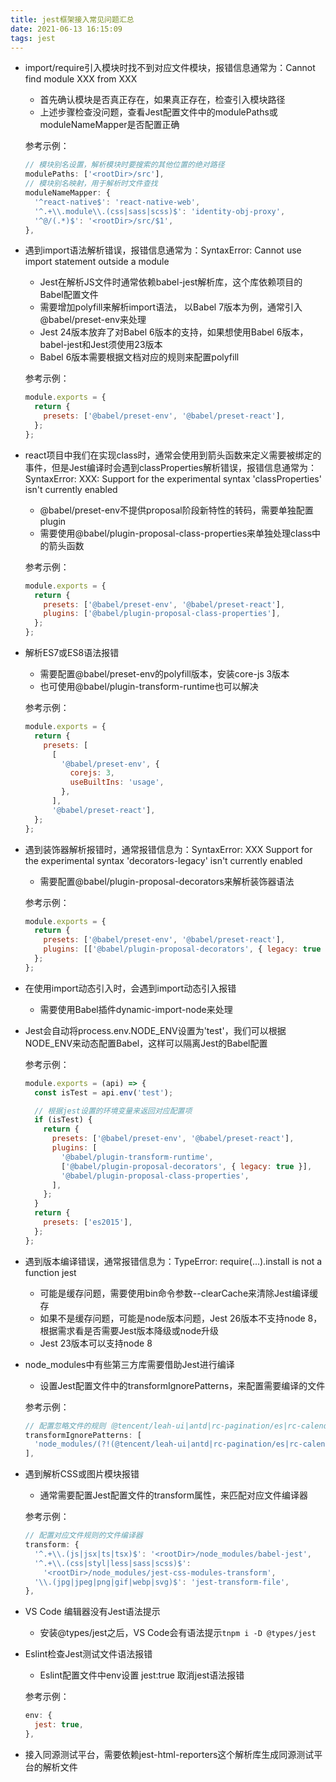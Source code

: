 ```yaml
---
title: jest框架接入常见问题汇总
date: 2021-06-13 16:15:09
tags: jest
---
```


* import/require引入模块时找不到对应文件模块，报错信息通常为：Cannot find module XXX from XXX

  * 首先确认模块是否真正存在，如果真正存在，检查引入模块路径
  * 上述步骤检查没问题，查看Jest配置文件中的modulePaths或moduleNameMapper是否配置正确

   参考示例：

  ```javascript
  // 模块别名设置，解析模块时要搜索的其他位置的绝对路径
  modulePaths: ['<rootDir>/src'],
  // 模块别名映射，用于解析时文件查找
  moduleNameMapper: {
    '^react-native$': 'react-native-web',
    '^.+\\.module\\.(css|sass|scss)$': 'identity-obj-proxy',
    '^@/(.*)$': '<rootDir>/src/$1',
  },
  ```

* 遇到import语法解析错误，报错信息通常为：SyntaxError: Cannot use import statement outside a module

  * Jest在解析JS文件时通常依赖babel-jest解析库，这个库依赖项目的Babel配置文件
  * 需要增加polyfill来解析import语法， 以Babel 7版本为例，通常引入@babel/preset-env来处理
  * Jest 24版本放弃了对Babel 6版本的支持，如果想使用Babel 6版本，babel-jest和Jest须使用23版本
  * Babel 6版本需要根据文档对应的规则来配置polyfill

  参考示例：

  ```javascript
  module.exports = {
    return {
      presets: ['@babel/preset-env', '@babel/preset-react'],
    };
  };
  ```

* react项目中我们在实现class时，通常会使用到箭头函数来定义需要被绑定的事件，但是Jest编译时会遇到classProperties解析错误，报错信息通常为：    SyntaxError: XXX: Support for the experimental syntax 'classProperties' isn't currently enabled 

  * @babel/preset-env不提供proposal阶段新特性的转码，需要单独配置plugin
  * 需要使用@babel/plugin-proposal-class-properties来单独处理class中的箭头函数

  参考示例：

  ```javascript
  module.exports = {
    return {
      presets: ['@babel/preset-env', '@babel/preset-react'],
      plugins: ['@babel/plugin-proposal-class-properties'],
    };
  };
  ```

* 解析ES7或ES8语法报错

  * 需要配置@babel/preset-env的polyfill版本，安装core-js 3版本
  * 也可使用@babel/plugin-transform-runtime也可以解决

  参考示例：

  ```javascript
  module.exports = {
    return {
      presets: [
        [
          '@babel/preset-env', {
            corejs: 3,
            useBuiltIns: 'usage',
          },
        ],
        '@babel/preset-react'],
    };
  };
  ```

* 遇到装饰器解析报错时，通常报错信息为：SyntaxError: XXX Support for the experimental syntax 'decorators-legacy' isn't currently enabled

  * 需要配置@babel/plugin-proposal-decorators来解析装饰器语法

  参考示例：

  ```javascript
  module.exports = {
    return {
      presets: ['@babel/preset-env', '@babel/preset-react'],
      plugins: [['@babel/plugin-proposal-decorators', { legacy: true }]],
    };
  };
  ```

* 在使用import动态引入时，会遇到import动态引入报错

  * 需要使用Babel插件dynamic-import-node来处理

* Jest会自动将process.env.NODE_ENV设置为'test'，我们可以根据NODE_ENV来动态配置Babel，这样可以隔离Jest的Babel配置

  参考示例：

  ```javascript
  module.exports = (api) => {
    const isTest = api.env('test');
  
    // 根据jest设置的环境变量来返回对应配置项
    if (isTest) {
      return {
        presets: ['@babel/preset-env', '@babel/preset-react'],
        plugins: [
          '@babel/plugin-transform-runtime',
          ['@babel/plugin-proposal-decorators', { legacy: true }],
          '@babel/plugin-proposal-class-properties',
        ],
      };
    }
    return {
      presets: ['es2015'],
    };
  };
  ```

* 遇到版本编译错误，通常报错信息为：TypeError: require(...).install is not a function jest 

  * 可能是缓存问题，需要使用bin命令参数--clearCache来清除Jest编译缓存
  * 如果不是缓存问题，可能是node版本问题，Jest 26版本不支持node 8，根据需求看是否需要Jest版本降级或node升级
  * Jest 23版本可以支持node 8

* node_modules中有些第三方库需要借助Jest进行编译

  * 设置Jest配置文件中的transformIgnorePatterns，来配置需要编译的文件

  参考示例：

  ```javascript
  // 配置忽略文件的规则（@tencent/leah-ui|antd|rc-pagination/es|rc-calendar/es|rc-util/es|css-animation|rc-tooltip/es）这些目录是需要编译的
  transformIgnorePatterns: [
    'node_modules/(?!(@tencent/leah-ui|antd|rc-pagination/es|rc-calendar/es|rc-util/es|css-animation|rc-tooltip/es)/)',
  ],
  ```

* 遇到解析CSS或图片模块报错

  * 通常需要配置Jest配置文件的transform属性，来匹配对应文件编译器

  参考示例：

  ```javascript
  // 配置对应文件规则的文件编译器
  transform: {
    '^.+\\.(js|jsx|ts|tsx)$': '<rootDir>/node_modules/babel-jest',
    '^.+\\.(css|styl|less|sass|scss)$':
      '<rootDir>/node_modules/jest-css-modules-transform',
    '\\.(jpg|jpeg|png|gif|webp|svg)$': 'jest-transform-file',
  },
  ```

* VS Code 编辑器没有Jest语法提示

  * 安装@types/jest之后，VS Code会有语法提示`tnpm i -D @types/jest`

* Eslint检查Jest测试文件语法报错

  * Eslint配置文件中env设置 jest:true 取消jest语法报错

  参考示例：

  ```javascript
  env: {
    jest: true,
  },
  ```

* 接入同源测试平台，需要依赖jest-html-reporters这个解析库生成同源测试平台的解析文件
